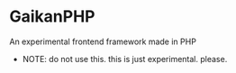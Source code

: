 # GaikanPHP
 An experimental frontend framework made in PHP

- NOTE: do not use this. this is just experimental. please.
